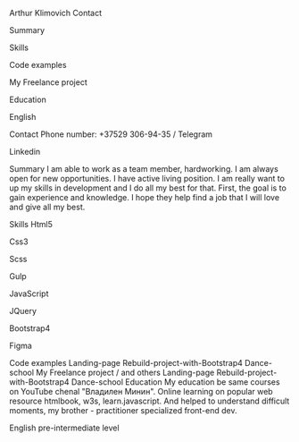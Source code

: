 Arthur Klimovich
Contact

Summary

Skills

Code examples

My Freelance project

Education

English

Contact
Phone number: +37529 306-94-35 / Telegram

Linkedin

Summary
I am able to work as a team member, hardworking. I am always open for new opportunities. I have active living position. I am really want to up my skills in development and I do all my best for that. First, the goal is to gain experience and knowledge. I hope they help find a job that I will love and give all my best.

Skills
Html5

Css3

Scss

Gulp

JavaScript

JQuery

Bootstrap4

Figma

Code examples
Landing-page
Rebuild-project-with-Bootstrap4
Dance-school
My Freelance project / and others
Landing-page
Rebuild-project-with-Bootstrap4
Dance-school
Education
My education be same courses on YouTube chenal "Владилен Минин". Online learning on popular web resource htmlbook, w3s, learn.javascript. And helped to understand difficult moments, my brother - practitioner specialized front-end dev.

English
pre-intermediate level